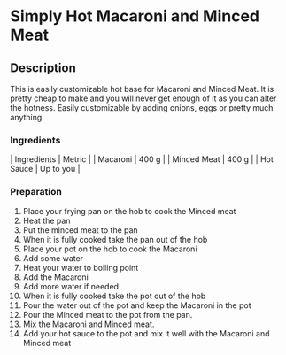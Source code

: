 # Simply Hot Macaroni and Minced Meat

## Description

This is easily customizable hot base for Macaroni and Minced Meat. It is pretty cheap to make and you will never get enough of it as you can alter the hotness. Easily customizable by adding onions, eggs or pretty much anything.

### Ingredients

| Ingredients | Metric |
| Macaroni | 400 g |
| Minced Meat | 400 g |
| Hot Sauce | Up to you | 

### Preparation

1. Place your frying pan on the hob to cook the Minced meat
2. Heat the pan
4. Put the minced meat to the pan
5. When it is fully cooked take the pan out of the hob
6. Place your pot on the hob to cook the Macaroni
7. Add some water
8. Heat your water to boiling point
9. Add the Macaroni
10. Add more water if needed
11. When it is fully cooked take the pot out of the hob
12. Pour the water out of the pot and keep the Macaroni in the pot
13. Pour the Minced meat to the pot from the pan.
14. Mix the Macaroni and Minced meat.
15. Add your hot sauce to the pot and mix it well with the Macaroni and Minced meat

